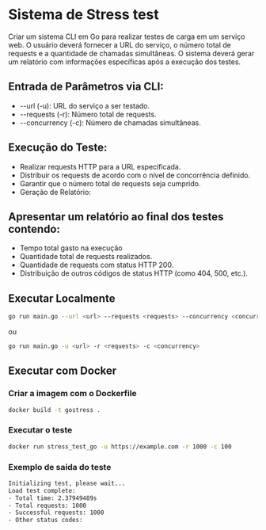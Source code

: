 # Sistema de Stress test
Criar um sistema CLI em Go para realizar testes de carga em um serviço web. O usuário deverá fornecer a URL do serviço, o número total de requests e a quantidade de chamadas simultâneas.
O sistema deverá gerar um relatório com informações específicas após a execução dos testes.

## Entrada de Parâmetros via CLI:

- --url (-u): URL do serviço a ser testado.
- --requests (-r): Número total de requests.
- --concurrency (-c): Número de chamadas simultâneas.

## Execução do Teste:

- Realizar requests HTTP para a URL especificada.
- Distribuir os requests de acordo com o nível de concorrência definido.
- Garantir que o número total de requests seja cumprido.
- Geração de Relatório:

## Apresentar um relatório ao final dos testes contendo:
- Tempo total gasto na execução
- Quantidade total de requests realizados.
- Quantidade de requests com status HTTP 200.
- Distribuição de outros códigos de status HTTP (como 404, 500, etc.).

## Executar Localmente 
```bash
go run main.go --url <url> --requests <requests> --concurrency <concurrency>
```
ou
```bash
go run main.go -u <url> -r <requests> -c <concurrency>
```

## Executar com Docker
### Criar a imagem com o Dockerfile
```bash
docker build -t gostress .
```
### Executar o teste
```bash
docker run stress_test_go -u https://example.com -r 1000 -c 100
```
### Exemplo de saída do teste
```bash
Initializing test, please wait...
Load test complete:
- Total time: 2.37949489s
- Total requests: 1000
- Successful requests: 1000
- Other status codes:
```
